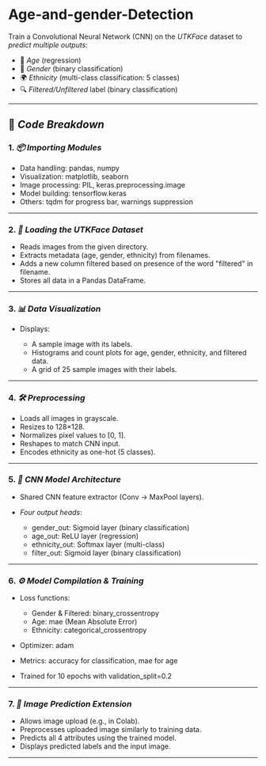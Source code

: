 # Age-and-gender-Detection
Train a Convolutional Neural Network (CNN) on the *UTKFace* dataset to *predict multiple outputs*:

* 🧓 *Age* (regression)
* 🚻 *Gender* (binary classification)
* 🌍 *Ethnicity* (multi-class classification: 5 classes)
* 🔍 *Filtered/Unfiltered* label (binary classification)

---

## 🧩 *Code Breakdown*

### 1. *📦 Importing Modules*

* Data handling: pandas, numpy
* Visualization: matplotlib, seaborn
* Image processing: PIL, keras.preprocessing.image
* Model building: tensorflow.keras
* Others: tqdm for progress bar, warnings suppression

---

### 2. *📂 Loading the UTKFace Dataset*

* Reads images from the given directory.
* Extracts metadata (age, gender, ethnicity) from filenames.
* Adds a new column filtered based on presence of the word "filtered" in filename.
* Stores all data in a Pandas DataFrame.

---

### 3. *📊 Data Visualization*

* Displays:

  * A sample image with its labels.
  * Histograms and count plots for age, gender, ethnicity, and filtered data.
  * A grid of 25 sample images with their labels.

---

### 4. *🛠 Preprocessing*

* Loads all images in grayscale.
* Resizes to 128×128.
* Normalizes pixel values to \[0, 1].
* Reshapes to match CNN input.
* Encodes ethnicity as one-hot (5 classes).

---

### 5. *🧠 CNN Model Architecture*

* Shared CNN feature extractor (Conv → MaxPool layers).
* *Four output heads*:

  * gender_out: Sigmoid layer (binary classification)
  * age_out: ReLU layer (regression)
  * ethnicity_out: Softmax layer (multi-class)
  * filter_out: Sigmoid layer (binary classification)

---

### 6. *⚙ Model Compilation & Training*

* Loss functions:

  * Gender & Filtered: binary_crossentropy
  * Age: mae (Mean Absolute Error)
  * Ethnicity: categorical_crossentropy
* Optimizer: adam
* Metrics: accuracy for classification, mae for age
* Trained for 10 epochs with validation_split=0.2

---

### 7. *🧪 Image Prediction Extension*

* Allows image upload (e.g., in Colab).
* Preprocesses uploaded image similarly to training data.
* Predicts all 4 attributes using the trained model.
* Displays predicted labels and the input image.

---

